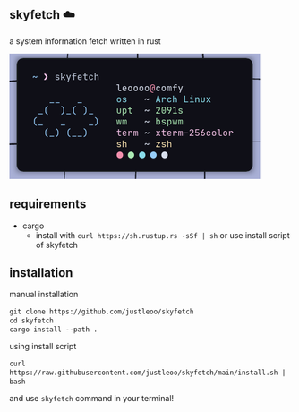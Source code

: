 ## skyfetch ☁️

a system information fetch written in rust

<img src="unknown.png">

## requirements

- cargo
  - install with `curl https://sh.rustup.rs -sSf | sh` or use install script of skyfetch

## installation 

manual installation

```
git clone https://github.com/justleoo/skyfetch
cd skyfetch
cargo install --path .
```

using install script

```
curl https://raw.githubusercontent.com/justleoo/skyfetch/main/install.sh | bash
```

and use `skyfetch` command in your terminal!
